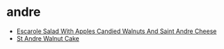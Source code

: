 # andre

 * [Escarole Salad With Apples Candied Walnuts And Saint Andre Cheese](../../index/e/escarole-salad-with-apples-candied-walnuts-and-saint-andre-cheese-355751.json)
 * [St Andre Walnut Cake](../../index/s/st-andre-walnut-cake.json)

